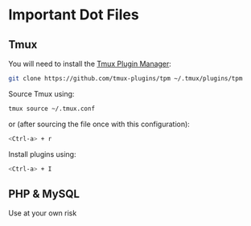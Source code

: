 # Important Dot Files

## Tmux

You will need to install the [Tmux Plugin Manager](https://github.com/tmux-plugins/tpm):

```bash
git clone https://github.com/tmux-plugins/tpm ~/.tmux/plugins/tpm
```

Source Tmux using:

```bash
tmux source ~/.tmux.conf
```

or (after sourcing the file once with this configuration):

```bash
<Ctrl-a> + r
```

Install plugins using:

```bash
<Ctrl-a> + I
```

## PHP & MySQL

Use at your own risk
